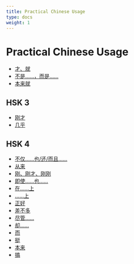 ```yaml
---
title: Practical Chinese Usage
type: docs
weight: 1
---
```


<style type="text/css" rel="stylesheet">
.markdown ul{list-style:none;padding:0rem;columns: 200px;}.markdown ul li::marker{content:"";}.markdown ul li{padding-left: 0rem;}
</style>

# Practical Chinese Usage

* [才、就](/adverb/cai_jiu)
* [不是……，而是……](/conjunction/shi)
* [本来就](./benlaijiu)

## HSK 3

* [刚才](/adverb/gang)
* [几乎](/adverb/approximation/jihu)

## HSK 4

* [不仅……也/还/而且……](/conjunction/bujin_erqie)
* [从来](/adverb/conglai)
* [刚、刚才、刚刚](/adverb/gang)
* [即使……也……](/conjunction/jishi)
* [在……上](/preposition/zai_topic#in-regards-to)
* [……上](/preposition/shang#indicate-scope)
* [正好](/adverb/zhenghao)
* [差不多](/adverb/approximation/chabuduo)
* [尽管……](/conjunction/jinguan)
* [却……](/adverb/que)
* [而](/conjunction/er)
* [挺](/adverb/very#挺)
* [本来](/adverb/benlai)
* [搞](/verb/do_make_get#gao)